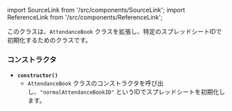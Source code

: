import SourceLink from '/src/components/SourceLink';
import ReferenceLink from '/src/components/ReferenceLink';

<SourceLink href="/docs/attendance-management-system/source/class/NormalAttendanceBook"/>
<ReferenceLink href="/docs/attendance-management-system/reference/class/NormalAttendanceBook"/>


このクラスは、`AttendanceBook` クラスを拡張し、特定のスプレッドシートIDで初期化するためのクラスです。

### コンストラクタ

- **`constructor()`**
  - `AttendanceBook` クラスのコンストラクタを呼び出し、`"normalAttendanceBookID"` というIDでスプレッドシートを初期化します。